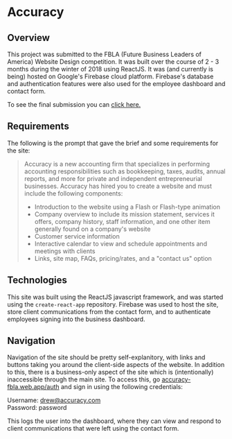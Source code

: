 # Accuracy

## Overview

This project was submitted to the FBLA (Future Business Leaders of America) Website Design competition.  It was built over the course of 2 - 3 months during the winter of 2018 using ReactJS.  It was (and currently is being) hosted on Google's Firebase cloud platform.  Firebase's database and authentication features were also used for the employee dashboard and contact form.

To see the final submission you can [click here.](https://accuracy-fbla.web.app)

## Requirements

The following is the prompt that gave the brief and some requirements for the site:

> Accuracy is a new accounting firm that specializes in performing accounting responsibilities
such as bookkeeping, taxes, audits, annual reports, and more for private and independent
entrepreneurial businesses. Accuracy has hired you to create a website and must include the
following components:
> * Introduction to the website using a Flash or Flash-type animation
> * Company overview to include its mission statement, services it offers, company
history, staff information, and one other item generally found on a company's
website
> * Customer service information
> * Interactive calendar to view and schedule appointments and meetings with clients
> * Links, site map, FAQs, pricing/rates, and a "contact us" option

## Technologies

This site was built using the ReactJS javascript framework, and was started using the `create-react-app` repository.  Firebase was used to host the site, store client communications from the contact form, and to authenticate employees signing into the business dashboard.

## Navigation

Navigation of the site should be pretty self-explanitory, with links and buttons taking you around the client-side aspects of the website.  In addition to this, there is a business-only aspect of the site which is (intentionally) inaccessible through the main site.  To access this, go [accuracy-fbla.web.app/auth](https://accuracy-fbla.web.app) and sign in using the following credentials:
  
  Username: drew@accuracy.com  
  Password: password

This logs the user into the dashboard, where they can view and respond to client communications that were left using the contact form.
